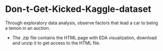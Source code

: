 # Don-t-Get-Kicked-Kaggle-dataset
Through exploratory data analysis, observe factors that lead a car to being a lemon in an auction.
 * The .zip file contains the HTML page with EDA visualization, download and unzip it to get access to the HTML file.
